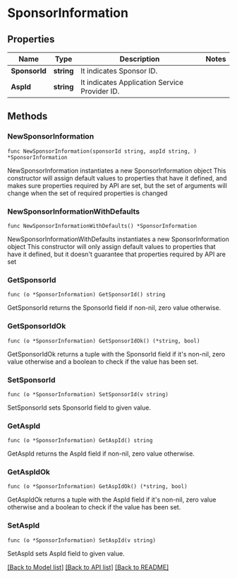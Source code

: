 # SponsorInformation

## Properties

Name | Type | Description | Notes
------------ | ------------- | ------------- | -------------
**SponsorId** | **string** | It indicates Sponsor ID. | 
**AspId** | **string** | It indicates Application Service Provider ID. | 

## Methods

### NewSponsorInformation

`func NewSponsorInformation(sponsorId string, aspId string, ) *SponsorInformation`

NewSponsorInformation instantiates a new SponsorInformation object
This constructor will assign default values to properties that have it defined,
and makes sure properties required by API are set, but the set of arguments
will change when the set of required properties is changed

### NewSponsorInformationWithDefaults

`func NewSponsorInformationWithDefaults() *SponsorInformation`

NewSponsorInformationWithDefaults instantiates a new SponsorInformation object
This constructor will only assign default values to properties that have it defined,
but it doesn't guarantee that properties required by API are set

### GetSponsorId

`func (o *SponsorInformation) GetSponsorId() string`

GetSponsorId returns the SponsorId field if non-nil, zero value otherwise.

### GetSponsorIdOk

`func (o *SponsorInformation) GetSponsorIdOk() (*string, bool)`

GetSponsorIdOk returns a tuple with the SponsorId field if it's non-nil, zero value otherwise
and a boolean to check if the value has been set.

### SetSponsorId

`func (o *SponsorInformation) SetSponsorId(v string)`

SetSponsorId sets SponsorId field to given value.


### GetAspId

`func (o *SponsorInformation) GetAspId() string`

GetAspId returns the AspId field if non-nil, zero value otherwise.

### GetAspIdOk

`func (o *SponsorInformation) GetAspIdOk() (*string, bool)`

GetAspIdOk returns a tuple with the AspId field if it's non-nil, zero value otherwise
and a boolean to check if the value has been set.

### SetAspId

`func (o *SponsorInformation) SetAspId(v string)`

SetAspId sets AspId field to given value.



[[Back to Model list]](../README.md#documentation-for-models) [[Back to API list]](../README.md#documentation-for-api-endpoints) [[Back to README]](../README.md)


